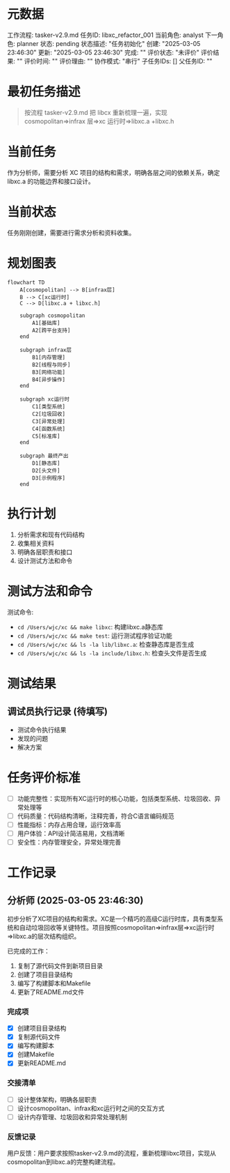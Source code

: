 # 元数据
工作流程: tasker-v2.9.md
任务ID: libxc_refactor_001
当前角色: analyst
下一角色: planner
状态: pending
状态描述: "任务初始化"
创建: "2025-03-05 23:46:30"
更新: "2025-03-05 23:46:30"
完成: ""
评价状态: "未评价"
评价结果: ""
评价时间: ""
评价理由: ""
协作模式: "串行"
子任务IDs: []
父任务ID: ""

# 最初任务描述
> 按流程 tasker-v2.9.md 把 libcx 重新梳理一遍，实现 cosmopolitan=>infrax 层=>xc 运行时=>libxc.a +libxc.h

# 当前任务
作为分析师，需要分析 XC 项目的结构和需求，明确各层之间的依赖关系，确定 libxc.a 的功能边界和接口设计。

# 当前状态
任务刚刚创建，需要进行需求分析和资料收集。

# 规划图表
```mermaid
flowchart TD
    A[cosmopolitan] --> B[infrax层]
    B --> C[xc运行时]
    C --> D[libxc.a + libxc.h]
    
    subgraph cosmopolitan
        A1[基础库]
        A2[跨平台支持]
    end
    
    subgraph infrax层
        B1[内存管理]
        B2[线程与同步]
        B3[网络功能]
        B4[异步操作]
    end
    
    subgraph xc运行时
        C1[类型系统]
        C2[垃圾回收]
        C3[异常处理]
        C4[函数系统]
        C5[标准库]
    end
    
    subgraph 最终产出
        D1[静态库]
        D2[头文件]
        D3[示例程序]
    end
```

# 执行计划
1. 分析需求和现有代码结构
2. 收集相关资料
3. 明确各层职责和接口
4. 设计测试方法和命令

# 测试方法和命令
测试命令:
- `cd /Users/wjc/xc && make libxc`: 构建libxc.a静态库
- `cd /Users/wjc/xc && make test`: 运行测试程序验证功能
- `cd /Users/wjc/xc && ls -la lib/libxc.a`: 检查静态库是否生成
- `cd /Users/wjc/xc && ls -la include/libxc.h`: 检查头文件是否生成

# 测试结果
## 调试员执行记录 (待填写)
- 测试命令执行结果
- 发现的问题
- 解决方案

# 任务评价标准
- [ ] 功能完整性：实现所有XC运行时的核心功能，包括类型系统、垃圾回收、异常处理等
- [ ] 代码质量：代码结构清晰，注释完善，符合C语言编码规范
- [ ] 性能指标：内存占用合理，运行效率高
- [ ] 用户体验：API设计简洁易用，文档清晰
- [ ] 安全性：内存管理安全，异常处理完善

# 工作记录
## 分析师 (2025-03-05 23:46:30)
初步分析了XC项目的结构和需求。XC是一个精巧的高级C运行时库，具有类型系统和自动垃圾回收等关键特性。项目按照cosmopolitan=>infrax层=>xc运行时=>libxc.a的层次结构组织。

已完成的工作：
1. 复制了源代码文件到新项目目录
2. 创建了项目目录结构
3. 编写了构建脚本和Makefile
4. 更新了README.md文件

### 完成项
- [x] 创建项目目录结构
- [x] 复制源代码文件
- [x] 编写构建脚本
- [x] 创建Makefile
- [x] 更新README.md

### 交接清单
- [ ] 设计整体架构，明确各层职责
- [ ] 设计cosmopolitan、infrax和xc运行时之间的交互方式
- [ ] 设计内存管理、垃圾回收和异常处理机制

### 反馈记录
用户反馈：用户要求按照tasker-v2.9.md的流程，重新梳理libxc项目，实现从cosmopolitan到libxc.a的完整构建流程。
